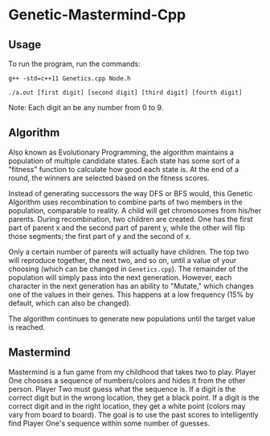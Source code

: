 # Genetic-Mastermind-Cpp

## Usage

To run the program, run the commands:

`g++ -std=c++11 Genetics.cpp Node.h`

`./a.out [first digit] [second digit] [third digit] [fourth digit]`

Note: Each digit an be any number from 0 to 9.

## Algorithm

Also known as Evolutionary Programming, the algorithm maintains a population of multiple candidate states. Each state has some sort of a "fitness" function to calculate how good each state is. At the end of a round, the winners are selected based on the fitness scores.

Instead of generating successors the way DFS or BFS would, this Genetic Algorithm uses recombination to combine parts of two members in the population, comparable to reality. A child will get chromosomes from his/her parents. During recombination, two children are created. One has the first part of parent x and the second part of parent y, while the other will flip those segments; the first part of y and the second of x.

Only a certain number of parents will actually have children. The top two will reproduce together, the next two, and so on, until a value of your choosing (which can be changed in `Genetics.cpp`). The remainder of the population will simply pass into the next generation. However, each character in the next generation has an ability to "Mutate," which changes one of the values in their genes. This happens at a low frequency (15% by default, which can also be changed).

The algorithm continues to generate new populations until the target value is reached.

## Mastermind

Mastermind is a fun game from my childhood that takes two to play. Player One chooses a sequence of numbers/colors and hides it from the other person. Player Two must guess what the sequence is. If a digit is the correct digit but in the wrong location, they get a black point. If a digit is the correct digit and in the right location, they get a white point (colors may vary from board to board). The goal is to use the past scores to intelligently find Player One's sequence within some number of guesses.